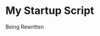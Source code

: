 # My Startup Script

Being Rewritten

<!--- 
## [Libraries](Lib)


* **[ini](Lib/INI.ahk)**  
Provides an easier and object-oriented way to use `iniRead`, `iniWrite`, and `iniDelete`.


* **[Toast](Lib/Toast.ahk)**  
Provides a class for creating multiple customizable _Toasts_ (not related to Toast Notifications), used to show various notifications.  [Inspired by: [Engunneer](https://autohotkey.com/board/topic/21510-toaster-popups/#entry140824)]


* **[DelayedTimer](Lib/DelayedTimer.ahk)**  
Allows to create timers without activating them and then activate them all at once. Used to make sure timers don't interrupt the auto-execute section of the script. Also, due to the way it is implemented, it allows for complex expressions to be used as  timers unlike `setTimer`.

    <details> <summary>Usage</summary>
        
    ```AutoHotKey
    delayedTimer.set("function1", 10000)
    ; code block 1
    delayedTimer.set("function2", 10000, True)
    ; code block 2
    delayedTimer.start()
    ; code block 3
    delayedTimer.firstRun()
    ```
    The first two lines define the timers `function1()` and `function2()` with 10s each, but don't start the timer yet. `delayedTimer.start()` tells it to start all the defined timers, and `delayedTimer.firstRun()` tells it to run all the functions whose third parameter is `True` (`function2()`) once, and then reset the list of timers. So, it is essentially the same as:

    ```AutoHotKey
    ; code block 1
    ; code block 2
    setTimer, function1, 10000
    setTimer, function2, 10000
    ;code block 3
    function2()
    ```
    By default, `setTimer` allows you to use function objects, like this:

    ```AutoHotKey
    object_name:=ObjBindMethod(class_name, function_name, arg_1, arg_2)
    ;or object_name:=Func("funcion_name").bind(arg_1, arg_2)
    setTimer, % object_name, 100
    ```
    However, it does **not** allow to use the object directly without defining it in a previous line, like `setTimer, % ObjBindMethod(class_name, function_name, arg_1, arg_2), 100`. However, `delayedTimer()` does allow you to use such objects directly. So, you **can** write `delayedTimer(ObjBindMethod(class_name, function_name, arg_1, arg_2), 100)`.
    </details>


* **[GetSelectedText](Lib/getSelectedText.ahk)**  
Gets the selected text without messing up the clipboard (much). This isn't a fool-proof method, but is the best way I could think of.


* **[IsFullScreen](Lib/IsFullScreen.ahk)**  
Checks if a window is running in Full screen. Can also optionally detect "Windowed Borderless Mode"


* **[IsOver](Lib/IsOver.ahk)**  
    * **isOver_mouse**: Checks if mouse is over a particular window.
    * **isOver_coord**: Checks if a window is over a specified global co-ordinates.


* **[ReloadAsAdmin](Lib/ReloadAsAdmin.ahk)**  
    * **reloadAsAdmin**: Reloads the script with administrator permissions
    * **reloadAsAdmin_Task**: Reloads the script with administrator permissions using scheduled tasks. The advantage over the original method is that UAC prompt occurs only the first time the script is elevated. [Code by: [SKAN](http://ahkscript.org/boards/viewtopic.php?t=4334)]


* **[ReloadScriptOnEdit](Lib/ReloadScriptOnEdit.ahk)**  
Asks to reload the script when one of the specified file is edited (uses the _Archive_ flag). [Inspired by: [Avi Aryan](avi-aryan.github.com/ahk/functions/ahkini.html)]


* **[ResourceIDOfIcon](Lib/ResourceIDOfIcon.ahk)**  
Gets the ResourceID of an icon from its Index No. [Code by: [Lexikos](https://autohotkey.com/board/topic/27668-how-to-get-the-icon-group-number/?p=177730)]


* **[Tooltip](Lib/ToolTip.ahk)**  
Provides customizable Tooltips.
    * **Life**: Tooltip is removed automatically after a certain period of time
    * **Format**: Allows changing of background/text font, color etc of the tooltips. This has been disabled temporarily till I can sort out some bugs. [Code by: [Lexikos](https://autohotkey.com/boards/viewtopic.php?t=4777)]


* **[URI](Lib/URI.ahk)**  
`URI_Encode` and `URI_Decode` functions. [Code by: [GeekDude](http://goo.gl/0a0iJq)]


* **[Download](Lib/Download.ahk)**  
Creates **asynchronous** download request and saves the reply text in a variable. Unlike `UrlDownladToFile`, the script doesnot become unresponsive while the URL is downloading.[Code from: [AHK Documentation](https://autohotkey.com/docs/commands/DownloadToFile.htm#Examples)]


* **[PasteText](Lib/PasteText.ahk)**  
_Work in Progress_


## [Files](../../)


* **[Master](Master.ahk)**  
Calls all the other files. None of the other files are supposed to be run by themselves, and many times are interdependent with each other.


* **[Directives](Directives.ahk)**  
Sets up various global settings for the script, as well as define the super-global variables `SCR_Name`, `SCR_PID` and `SCR_hwnd`.


* **[Tray](Tray.ahk)**  
Creates and updates the Tray Icon, Menu and Tip.


* **[SuspendOnFS](SuspendOnFS.ahk)**  
Suspends hotkeys in FullScreen.


* **[WinProbe](WinProbe.ahk)**  
Similar functionality to Window Spy


* **[TaskView](Taskview.ahk)**  
Provides various functionality related to Windows 10 Virtual Desktops [Inspired by: [Windows 10 Virtual Desktop Enhancer](https://github.com/sdias/win-10-virtual-desktop-enhancer)]


* **[HotCorners](HotCorners.ahk)**  
Provides Hot Corner functionality.


* **[WinSizer](WinSizer.ahk)**  
Resize/Move Windows. [Inspired by: [NiftyWindows](http://www.enovatic.org/products/niftywindows/features/)]
    <details> <summary>Usage</summary>
    
    ```AutoHotKey
    #if !getkeyState("Ctrl", "P")
    MButton::WinSizer.start()
    #if
    MButton Up::
    if WinSizer.end()
        return
    else
        send, {MButton}
    ```
    would enable you to use `Middle Mouse Drag` to resize/move windows, but only when `Ctrl` is not pressed. It will also send normal `MButton` when you don't drag. The window is divided into a 3x3 grid. If your mouse is in the middle cell, the window is moved. Otherwise, it is resized according to which cell the mouse is in.
</details>


* **[UnwantedPopupBlocker](UnwantedPopupBlocker.ahk)**  
    * Blocks SublimeText's `This is an unregistered copy` popup
    * Blocks Chrome's `Disable developer mode extensions` popup


* **[Transparent](Transparent.ahk)**  
    * **Transparent_TaskbarGlass**: Gives Glass effect to Taskbar [Code by: [TaskBar SetAttr](https://github.com/jNizM/AHK_TaskBar_SetAttr)]
    * **Transparent_Windows**: Makes all windows defined in `TransGroup` (and not in `noTransGroup`) translucent.
    * **Transparent_MaxBG**: Makes Background Transparent when window is maximized.


* **[PIP](PIP.ahk)**  


* **[ToggleKeys](ToggleKeys.ahk)**  
[Inspired by: [CapShift](http://www.dcmembers.com/skrommel/download/capshift/)]
    * **CapsLockOffTimer**: Automatically turns CapsLock off after a period of keyboard inactivity.
    * **CaseMenu**: Change the case of selected text.


* **[MicroWindows](MicroWindows.ahk)**  
Creates a live re-sizable PIP copy of a window [Inspired by: [LiveWindows2](https://autohotkey.com/board/topic/71692-an-updated-livewindows-which-can-also-show-video)]


* **[WinAction](WinAction.ahk)**  

* **[RunText](RunText.ahk)**  


* **[Internet](Internet.ahk)**  
Checks Internet Connectivity, IP Addresses (Public and Local IPs) and VPN access (You need to provide an IP group that identifies the VPN), and notifies when there is a change.


* **[AutoUpdate](AutoUpdate.ahk)**  
Auto-updates AutoHotKey


* **[KeyRemap](KeyRemap.ahk)**  
Defines all the Hotkeys


--->
